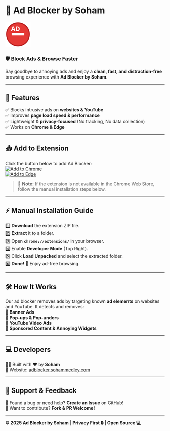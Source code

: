 # 🚀 Ad Blocker by Soham  

![Ad Blocker](images/logo.svg)

### 🛡️ **Block Ads & Browse Faster**
Say goodbye to annoying ads and enjoy a **clean, fast, and distraction-free** browsing experience with **Ad Blocker by Soham**.

---

## 🎯 **Features**
✅ Blocks intrusive ads on **websites & YouTube**  
✅ Improves **page load speed & performance**  
✅ Lightweight & **privacy-focused** (No tracking, No data collection)  
✅ Works on **Chrome & Edge**  

---

## 📥 **Add to Extension**
Click the button below to add Ad Blocker:  
[![Add to Chrome](https://img.shields.io/badge/Add%20to-Chrome-red?style=for-the-badge&logo=googlechrome)](https://chrome.google.com/webstore/detail/YOUR_EXTENSION_ID)  
[![Add to Edge](https://img.shields.io/badge/Add%20to-Edge-black?style=for-the-badge&logo=microsoftedge)](https://microsoftedge.microsoft.com/addons/detail/YOUR_EXTENSION_ID)  

> 📝 **Note:** If the extension is not available in the Chrome Web Store, follow the manual installation steps below.

---

## ⚡ **Manual Installation Guide**
1️⃣ **Download** the extension ZIP file.  
2️⃣ **Extract** it to a folder.  
3️⃣ Open **`chrome://extensions/`** in your browser.  
4️⃣ Enable **Developer Mode** (Top Right).  
5️⃣ Click **Load Unpacked** and select the extracted folder.  
6️⃣ **Done!** 🎉 Enjoy ad-free browsing.  

---

## 🛠️ **How It Works**
Our ad blocker removes ads by targeting known **ad elements** on websites and YouTube. It detects and removes:  
🔹 **Banner Ads**  
🔹 **Pop-ups & Pop-unders**  
🔹 **YouTube Video Ads**  
🔹 **Sponsored Content & Annoying Widgets**  

---

## 💻 **Developers**
👨‍💻 Built with ❤️ by **Soham**  
🔗 Website: [adblocker.sohammedley.com](https://adblocker.sohammedley.com)  

---

## 🌟 **Support & Feedback**
🔹 Found a bug or need help? **Create an Issue** on GitHub!  
🔹 Want to contribute? **Fork & PR Welcome!**  

---

**© 2025 Ad Blocker by Soham** | **Privacy First 🔒 | Open Source 💻**  
